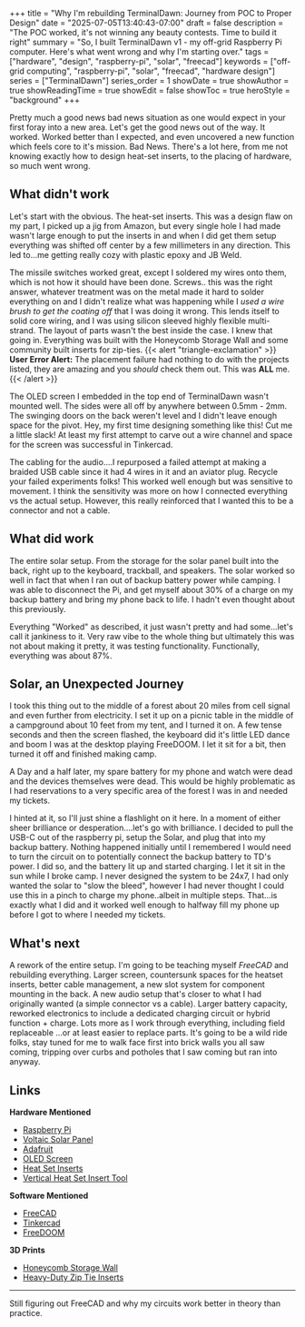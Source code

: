 +++
title = "Why I'm rebuilding TerminalDawn: Journey from POC to Proper Design"
date = "2025-07-05T13:40:43-07:00"
draft = false
description = "The POC worked, it's not winning any beauty contests. Time to build it right"
summary = "So, I built TerminalDawn v1 - my off-grid Raspberry Pi computer. Here's what went wrong and why I'm starting over."
tags = ["hardware", "design", "raspberry-pi", "solar", "freecad"]
keywords = ["off-grid computing", "raspberry-pi", "solar", "freecad", "hardware design"]
series = ["TerminalDawn"]
series_order = 1
showDate = true
showAuthor = true
showReadingTime = true
showEdit = false
showToc = true
heroStyle = "background"
+++

Pretty much a good news bad news situation as one would expect in your first foray into a new area. Let's get the good news out of the way. It worked. Worked better than I expected, and even uncovered a new function which feels core to it's mission. Bad News. There's a lot here, from me not knowing exactly how to design heat-set inserts, to the placing of hardware, so much went wrong. 

## What didn't work
Let's start with the obvious. The heat-set inserts. This was a design flaw on my part, I picked up a jig from Amazon, but every single hole I had made wasn't large enough to put the inserts in and when I did get them setup everything was shifted off center by a few millimeters in any direction. This led to...me getting really cozy with plastic epoxy and JB Weld.

The missile switches worked great, except I soldered my wires onto them, which is not how it should have been done. Screws.. this was the right answer, whatever treatment was on the metal made it hard to solder everything on and I didn't realize what was happening while I *used a wire brush to get the coating off* that I was doing it wrong. This lends itself to solid core wiring, and I was using silicon sleeved highly flexible multi-strand. The layout of parts wasn't the best inside the case. I knew that going in. Everything was built with the Honeycomb Storage Wall and some community built inserts for zip-ties. 
{{< alert "triangle-exclamation" >}}
**User Error Alert:** The placement failure had nothing to do with the projects listed, they are amazing and you *should* check them out. This was **ALL** me.
{{< /alert >}}

The OLED screen I embedded in the top end of TerminalDawn wasn't mounted well. The sides were all off by anywhere between 0.5mm - 2mm. The swinging doors on the back weren't level and I didn't leave enough space for the pivot. Hey, my first time designing something like this! Cut me a little slack! At least my first attempt to carve out a wire channel and space for the screen was successful in Tinkercad.

The cabling for the audio....I repurposed a failed attempt at making a braided USB cable since it had 4 wires in it and an aviator plug. Recycle your failed experiments folks! This worked well enough but was sensitive to movement. I think the sensitivity was more on how I connected everything vs the actual setup. However, this really reinforced that I wanted this to be a connector and not a cable.

## What did work
The entire solar setup. From the storage for the solar panel built into the back, right up to the keyboard, trackball, and speakers. The solar worked so well in fact that when I ran out of backup battery power while camping. I was able to disconnect the Pi, and get myself about 30% of a charge on my backup battery and bring my phone back to life. I hadn't even thought about this previously. 

Everything "Worked" as described, it just wasn't pretty and had some...let's call it jankiness to it. Very raw vibe to the whole thing but ultimately this was not about making it pretty, it was testing functionality. Functionally, everything was about 87%.

## Solar, an Unexpected Journey
I took this thing out to the middle of a forest about 20 miles from cell signal and even further from electricity. I set it up on a picnic table in the middle of a campground about 10 feet from my tent, and I turned it on. A few tense seconds and then the screen flashed, the keyboard did it's little LED dance and boom I was at the desktop playing FreeDOOM. I let it sit for a bit, then turned it off and finished making camp. 

A Day and a half later, my spare battery for my phone and watch were dead and the devices themselves were dead. This would be highly problematic as I had reservations to a very specific area of the forest I was in and needed my tickets. 

I hinted at it, so I'll just shine a flashlight on it here. In a moment of either sheer brilliance or desperation....let's go with brilliance. I decided to pull the USB-C out of the raspberry pi, setup the Solar, and plug that into my backup battery. Nothing happened initially until I remembered I would need to turn the circuit on to potentially connect the backup battery to TD's power. I did so, and the battery lit up and started charging. I let it sit in the sun while I broke camp. I never designed the system to be 24x7, I had only wanted the solar to "slow the bleed", however I had never thought I could use this in a pinch to charge my phone..albeit in multiple steps. That...is exactly what I did and it worked well enough to halfway fill my phone up before I got to where I needed my tickets.

## What's next
A rework of the entire setup. I'm going to be teaching myself *FreeCAD* and rebuilding everything. Larger screen, countersunk spaces for the heatset inserts, better cable management, a new slot system for component mounting in the back. A new audio setup that's closer to what I had originally wanted (a simple connector vs a cable). Larger battery capacity, reworked electronics to include a dedicated charging circuit or hybrid function + charge. Lots more as I work through everything, including field replaceable ...or at least easier to replace parts. It's going to be a wild ride folks, stay tuned for me to walk face first into brick walls you all saw coming, tripping over curbs and potholes that I saw coming but ran into anyway.

## Links
**Hardware Mentioned**
- [Raspberry Pi](https://rpi.org)
- [Voltaic Solar Panel](https://voltaicsystems.com/)
- [Adafruit](https://adafruit.org)
- [OLED Screen](https://a.co/d/41QOGPs)
- [Heat Set Inserts](https://a.co/d/cVBb7nO)
- [Vertical Heat Set Insert Tool](https://a.co/d/fZnS5zX)

**Software Mentioned**
- [FreeCAD](https://freecad.org)
- [Tinkercad](https://tinkercad.com)
- [FreeDOOM](https://freedoom.github.io)

**3D Prints**
- [Honeycomb Storage Wall](https://www.printables.com/model/152592-honeycomb-storage-wall) 
- [Heavy-Duty Zip Tie Inserts](https://www.printables.com/model/745708-heavy-duty-zip-tie-inserts-for-honeycomb-storage-w)

---

Still figuring out FreeCAD and why my circuits work better in theory than practice. 

